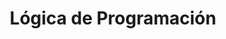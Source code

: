 ---
title: 'Lógica de Programación'
technology: 'JavaScript'
description: 'Introducción a la técnica de compilación dinámica Just in Time.'
pubDate: 'Jul 19 2024'
heroImage: '/AI.jpg'
---